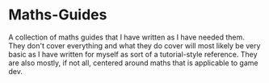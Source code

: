# Maths-Guides
A collection of maths guides that I have written as I have needed them. They don't cover everything and what they do cover will most likely be very basic as I have written for myself as sort of a tutorial-style reference. They are also mostly, if not all, centered around maths that is applicable to game dev.
